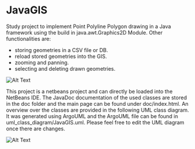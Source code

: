 # JavaGIS
Study project to implement Point Polyline Polygon drawing in a Java framework using the build in java.awt.Graphics2D Module. Other functionalities are:
  * storing geometries in a CSV file or DB. 
  * reload stored geometries into the GIS.
  * zooming and panning.
  * selecting and deleting drawn geometries.

![Alt Text](https://github.com/lukasalexanderweber/JavaGIS/blob/master/Demo.gif)

This project is a netbeans project and can directly be loaded into the NetBeans IDE. The JavaDoc documentation of the used classes are stored in the doc folder and the main page can be found under doc/index.html. An overview over the classes are provided in the following UML class diagram. It was generated using ArgoUML and the ArgoUML file can be found in uml_class_diagram/JavaGIS.uml. Please feel free to edit the UML diagram once there are changes.

![Alt Text](https://github.com/lukasalexanderweber/JavaGIS/blob/master/uml_class_diagram/class_diagram.svg)

 
